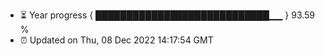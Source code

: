 - ⏳ Year progress { ████████████████████████████▁▁ } 93.59 %
- ⏰ Updated on Thu, 08 Dec 2022 14:17:54 GMT

